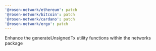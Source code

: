 ```yaml
---
'@rosen-network/ethereum': patch
'@rosen-network/bitcoin': patch
'@rosen-network/cardano': patch
'@rosen-network/ergo': patch
---
```


Enhance the generateUnsignedTx utility functions within the networks package

